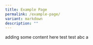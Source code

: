 ```yaml
---
title: Example Page
permalink: /example-page/
variant: markdown
description: ""
---
```

<p>adding some content here test test abc a</p>
<p></p>